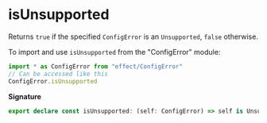 # isUnsupported

Returns `true` if the specified `ConfigError` is an `Unsupported`, `false`
otherwise.

To import and use `isUnsupported` from the "ConfigError" module:

```ts
import * as ConfigError from "effect/ConfigError"
// Can be accessed like this
ConfigError.isUnsupported
```

**Signature**

```ts
export declare const isUnsupported: (self: ConfigError) => self is Unsupported
```
